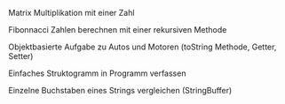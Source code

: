 Matrix Multiplikation mit einer Zahl

Fibonnacci Zahlen berechnen mit einer rekursiven Methode

Objektbasierte Aufgabe zu Autos und Motoren (toString Methode, Getter, Setter)

Einfaches Struktogramm in Programm verfassen

Einzelne Buchstaben eines Strings vergleichen (StringBuffer)